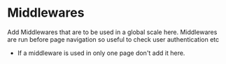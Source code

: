 # Middlewares
Add Middlewares that are to be used in a global scale here. Middlewares are run before page navigation so useful to check user authentication etc

* If a middleware is used in only one page don't add it here.